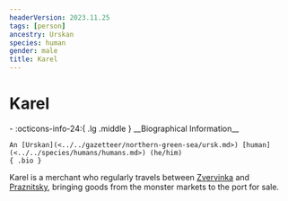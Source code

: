 ```yaml
---
headerVersion: 2023.11.25
tags: [person]
ancestry: Urskan
species: human
gender: male
title: Karel
---
```

# Karel
<div class="grid cards ext-narrow-margin ext-one-column" markdown>
- :octicons-info-24:{ .lg .middle } __Biographical Information__

    An [Urskan](<../../gazetteer/northern-green-sea/ursk.md>) [human](<../../species/humans/humans.md>) (he/him)  
    { .bio }

</div>


Karel is a merchant who regularly travels between [Zvervinka](<../../gazetteer/northern-green-sea/zvervinka.md>) and [Praznitsky](<../../gazetteer/northern-green-sea/praznitsky.md>), bringing goods from the monster markets to the port for sale. 
